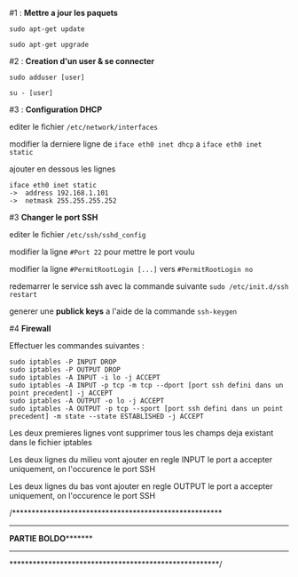 #1 : **Mettre a jour les paquets**

`sudo apt-get update`

`sudo apt-get upgrade`

#2 : **Creation d'un user & se connecter**

`sudo adduser [user]`

`su - [user]`

#3 : **Configuration DHCP**

editer le fichier `/etc/network/interfaces`

modifier la derniere ligne de `iface eth0 inet dhcp` a `iface eth0 inet static`

ajouter en dessous les lignes
```
iface eth0 inet static
->	address 192.168.1.101
->	netmask 255.255.255.252
```

#3 **Changer le port SSH**

editer le fichier `/etc/ssh/sshd_config`

modifier la ligne `#Port 22` pour mettre le port voulu

modifier la ligne `#PermitRootLogin [...]` vers `#PermitRootLogin no`

redemarrer le service ssh avec la commande suivante `sudo /etc/init.d/ssh restart`

generer une **publick keys** a l'aide de la commande `ssh-keygen`

#4 **Firewall**

Effectuer les commandes suivantes :

```
sudo iptables -P INPUT DROP
sudo iptables -P OUTPUT DROP
sudo iptables -A INPUT -i lo -j ACCEPT
sudo iptables -A INPUT -p tcp -m tcp --dport [port ssh defini dans un point precedent] -j ACCEPT
sudo iptables -A OUTPUT -o lo -j ACCEPT
sudo iptables -A OUTPUT -p tcp --sport [port ssh defini dans un point precedent] -m state --state ESTABLISHED -j ACCEPT
```

Les deux premieres lignes vont supprimer tous les champs deja existant dans le fichier iptables

Les deux lignes du milieu vont ajouter en regle INPUT le port a accepter uniquement, on l'occurence le port SSH

Les deux lignes du bas vont ajouter en regle OUTPUT le port a accepter uniquement, on l'occurence le port SSH


/******************************************************
*******************************************************
******************PARTIE BOLDO*************************
*******************************************************
******************************************************/
